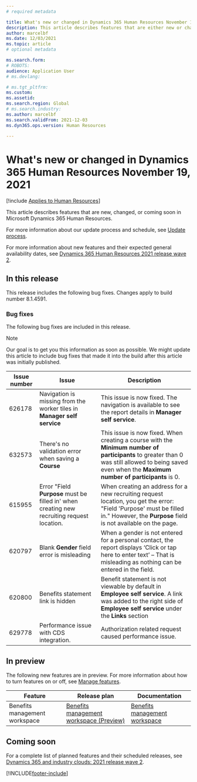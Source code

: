 ```yaml
---
# required metadata

title: What's new or changed in Dynamics 365 Human Resources November 19, 2021
description: This article describes features that are either new or changed in the stand-alone Microsoft Dynamics 365 Human Resources for November 19, 2021.
author: marcelbf
ms.date: 12/03/2021
ms.topic: article
# optional metadata

ms.search.form:
# ROBOTS:
audience: Application User
# ms.devlang:

# ms.tgt_pltfrm:
ms.custom:
ms.assetid:
ms.search.region: Global
# ms.search.industry:
ms.author: marcelbf
ms.search.validFrom: 2021-12-03
ms.dyn365.ops.version: Human Resources

---
```


# What's new or changed in Dynamics 365 Human Resources November 19, 2021

[!include [Applies to Human Resources](../includes/applies-to-hr.md)]

This article describes features that are new, changed, or coming soon in Microsoft Dynamics 365 Human Resources.

For more information about our update process and schedule, see [Update process](hr-admin-setup-update-process.md).

For more information about new features and their expected general availability dates, see [Dynamics 365 Human Resources 2021 release wave 2](/dynamics365-release-plan/2021wave2/human-resources/dynamics365-human-resources/).

## In this release

This release includes the following bug fixes. Changes apply to build number 8.1.4591.

### Bug fixes

The following bug fixes are included in this release.

> [!NOTE]
> Our goal is to get you this information as soon as possible. We might update this article to include bug fixes that made it into the build after this article was initially published.

| Issue number | Issue | Description |
|---|---|---|
| 626178 | Navigation is missing from the worker tiles in **Manager self service** | This issue is now fixed. The navigation is available to see the report details in **Manager self service**. |
| 632573 | There's no validation error when saving a **Course** | This issue is now fixed. When creating a course with the **Minimum number of participants** to greater than 0 was still allowed to being saved even when the **Maximum number of participants** is 0. |
| 615955 | Error "Field **Purpose** must be filled in' when creating new recruiting request location. | When creating an address for a new recruiting request location, you get the error: "Field 'Purpose' must be filled in." However, the **Purpose** field is not available on the page. |
| 620797 | Blank **Gender** field error is misleading | When a gender is not entered for a personal contact, the report displays ‘Click or tap here to enter text’ – That is misleading as nothing can be entered in the field. |
| 620800 | Benefits statement link is hidden | Benefit statement is not viewable by default in **Employee self service**.  A link was added to the right side of **Employee self service** under the **Links** section |
| 629778 | Performance issue with CDS integration. | Authorization related request caused performance issue. |

## In preview

The following new features are in preview. For more information about how to turn features on or off, see [Manage features](hr-admin-manage-features.md).

| Feature | Release plan | Documentation |
|---|---|---|
| Benefits management workspace | [Benefits management workspace (Preview)](/dynamics365-release-plan/2020wave2/human-resources/dynamics365-human-resources/benefits-management-workspace) | [Benefits management workspace](hr-benefits-management-workspace.md) |


## Coming soon
For a complete list of planned features and their scheduled releases, see [Dynamics 365 and industry clouds: 2021 release wave 2](/dynamics365-release-plan/2021wave2/human-resources/dynamics365-human-resources/).

[!INCLUDE[footer-include](../includes/footer-banner.md)]
